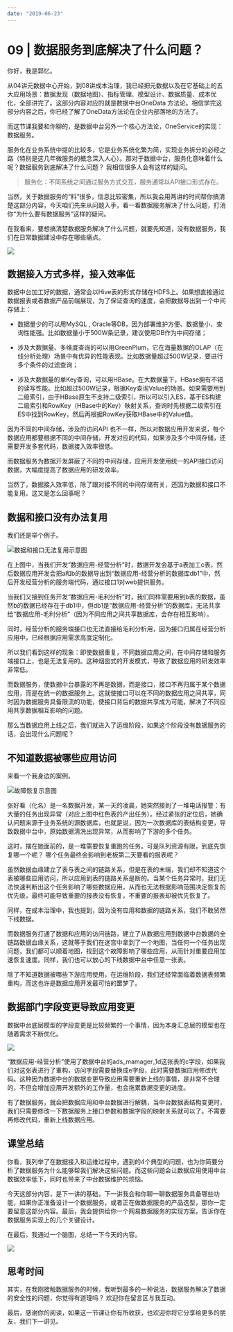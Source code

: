 ```yaml
---
date: "2019-06-23"
---  
```

      
# 09 | 数据服务到底解决了什么问题？
你好，我是郭忆。

从04讲元数据中心开始，到08讲成本治理，我已经把元数据以及在它基础上的五大应用场景：数据发现（数据地图）、指标管理、模型设计、数据质量、成本优化，全部讲完了。这部分内容对应的就是数据中台OneData 方法论。相信学完这部分内容之后，你已经了解了OneData方法论在企业内部落地的方法了。

而这节课我要和你聊的，是数据中台另外一个核心方法论，OneService的实现：数据服务。

服务化在业务系统中提的比较多，它是业务系统化繁为简，实现业务拆分的必经之路（特别是这几年微服务的概念深入人心）。那对于数据中台，服务化意味着什么呢？数据服务到底解决了什么问题？ 我相信很多人会有这样的疑问。

> 服务化：不同系统之间通过服务方式交互，服务通常以API接口形式存在。

当然，关于数据服务的“料”很多，信息比较密集，所以我会用两讲的时间帮你搞清楚这部分内容，今天咱们先来从问题入手，看一看数据服务解决了什么问题，打消你“为什么要有数据服务”这样的疑问。

在我看来，要想搞清楚数据服务解决了什么问题，就要先知道，没有数据服务，我们在日常数据建设中存在哪些痛点。

![](./httpsstatic001geekbangorgresourceimagef5cdf592d25e7e5a469299e752e51c7b69cd.jpg)

## 数据接入方式多样，接入效率低

数据中台加工好的数据，通常会以Hive表的形式存储在HDFS上。如果想直接通过数据报表或者数据产品前端展现，为了保证查询的速度，会把数据导出到一个中间存储上：

<!-- [[[read_end]]] -->

* 数据量少的可以用MySQL , Oracle等DB，因为部署维护方便、数据量小、查询性能强。比如数据量小于500W条记录，建议使用DB作为中间存储；

* 涉及大数据量、多维度查询的可以用GreenPlum，它在海量数据的OLAP（在线分析处理）场景中有优异的性能表现。比如数据量超过500W记录，要进行多个条件的过滤查询；

* 涉及大数据量的单Key查询，可以用HBase。在大数据量下，HBase拥有不错的读写性能。比如超过500W记录，根据Key查询Value的场景。如果需要用到二级索引，由于HBase原生不支持二级索引，所以可以引入ES，基于ES构建二级索引和RowKey（HBase中的Key）映射关系，查询时先根据二级索引在ES中找到RowKey，然后再根据RowKey获取HBase中的Value值。

因为不同的中间存储，涉及的访问API 也不一样，所以对数据应用开发来说，每个数据应用都要根据不同的中间存储，开发对应的代码，如果涉及多个中间存储，还需要开发多套代码，数据接入效率很低。

而数据服务为数据开发屏蔽了不同的中间存储，应用开发使用统一的API接口访问数据，大幅度提高了数据应用的研发效率。

当然了，数据接入效率低，除了跟对接不同的中间存储有关，还因为数据和接口不能复用。这又是怎么回事呢？

## 数据和接口没有办法复用

我们还是举个例子。

![](./httpsstatic001geekbangorgresourceimage3c473c4cca0dd33c6c3db697dcd13d0a2147.jpg "数据和接口无法复用示意图")

在上图中，当我们开发“数据应用-经营分析”时，数据开发会基于a表加工c表，然后数据应用开发会把a和b的数据导出到“数据应用-经营分析的数据库db1”中，然后开发经营分析的服务端代码，通过接口1对web提供服务。

当我们又接到任务开发“数据应用-毛利分析”时，我们同样需要用到b表的数据，虽然b的数据已经存在于db1中，但db1是“数据应用-经营分析”的数据库，无法共享给“数据应用-毛利分析”（因为不同应用之间共享数据库，会存在相互影响）。

同时，经营分析的服务端接口也无法直接给毛利分析用，因为接口归属在经营分析应用中，已经根据应用需求高度定制化。

所以我们看到这样的现象：即使数据重复，不同数据应用之间，在中间存储和服务端接口上，也是无法复用的。这种烟囱式的开发模式，导致了数据应用的研发效率非常低。

而数据服务，使数据中台暴露的不再是数据，而是接口，接口不再归属于某个数据应用，而是在统一的数据服务上。这就使接口可以在不同的数据应用之间共享，同时因为数据服务具备限流的功能，使接口背后的数据共享成为可能，解决了不同应用共享数据相互影响的问题。

那么当数据应用上线之后，我们就进入了运维阶段，如果这个阶段没有数据服务的话，会出现什么问题呢？

## 不知道数据被哪些应用访问

来看一个我身边的案例。

![](./httpsstatic001geekbangorgresourceimage2f722f2938084744301182c46595dbec1172.jpg "故障恢复示意图")

张好看（化名）是一名数据开发，某一天的凌晨，她突然接到了一堆电话报警：有大量的任务出现异常（对应上图中红色表的产出任务）。经过紧张的定位后，她确认问题来源于业务系统的源数据库，也就是说，因为一次数据库的表结构变更，导致数据中台中，原始数据清洗出现异常，从而影响了下游的多个任务。

这时，摆在她面前的，是一堆需要恢复重跑的任务。可是队列资源有限，到底先恢复哪一个呢？ 哪个任务最终会影响到老板第二天要看的报表呢？

虽然数据血缘建立了表与表之间的链路关系，但是在表的末端，我们却不知道这个表被哪些应用访问，所以应用到表的链路关系是断的。当某个任务异常时，我们无法快速判断出这个任务影响了哪些数据应用，从而也无法根据影响范围决定恢复的优先级，最终可能导致重要的报表没有恢复，不重要的报表却被优先恢复了。

同样，在成本治理中，我也提到，因为没有应用和数据的链路关系，我们不敢贸然下线数据。

而数据服务打通了数据和应用的访问链路，建立了从数据应用到数据中台数据的全链路数据血缘关系，这就等于我们在迷宫中拿到了一个地图，当任何一个任务出现问题，我们都可以顺着地图，找到这个故障影响了哪些应用，从而针对重要应用加速恢复速度。同样，我们也可以放心的下线数据中台中任意一张表。

除了不知道数据被哪些下游应用使用，在运维阶段，我们还经常面临着数据表频繁重构，而这也许是数据应用开发最可怕的噩梦了。

## 数据部门字段变更导致应用变更

数据中台底层模型的字段变更是比较频繁的一个事情，因为本身汇总层的模型也在随着需求不断优化。

![](./httpsstatic001geekbangorgresourceimagef8def802e6bc9d5d24ce3fdb6077f9a063de.jpg)

“数据应用-经营分析”使用了数据中台的ads\_mamager\_1d这张表的c字段，如果我们对这张表进行了重构，访问字段需要替换成e字段，此时需要数据应用修改代码。这种因为数据中台的数据变更导致应用需要重新上线的事情，是非常不合理的，不但会增加应用开发额外的工作量，也会拖累数据变更的进度。

有了数据服务，就会把数据应用和中台数据进行解耦，当中台数据表结构变更时，我们只需要修改一下数据服务上接口参数和数据字段的映射关系就可以了。不需要再修改代码，重新上线数据应用。

## 课堂总结

你看，我列举了在数据接入和运维过程中，遇到的4个典型的问题，也为你简要分析了数据服务为什么能够帮我们解决这些问题。而这些问题会让数据应用使用中台数据效率低下，同时也带来了中台数据维护的烦恼。

今天这部分内容，是下一讲的基础，下一讲我会和你聊一聊数据服务具备哪些功能，如果你正准备设计一个数据服务，或者正在做数据服务的产品选型，那你一定要留意这部分内容。最后，我会提供给你一个网易数据服务的实现方案，告诉你在数据服务实现上的几个关键设计。

在最后，我通过一个脑图，总结一下今天的内容。

![](./httpsstatic001geekbangorgresourceimagebc90bc053d290f89c901d0916d94dbc1ec90.jpg)

## 思考时间

其实，在我刚接触数据服务的时候，我听到最多的一种说法，数据服务解决了数据的安全性的问题，你觉得有道理吗？ 欢迎你在留言区与我互动。

最后，感谢你的阅读，如果这一节课让你有所收获，也欢迎你将它分享给更多的朋友，我们下一讲见。
